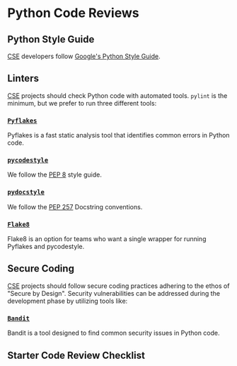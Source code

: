 # Python Code Reviews

## Python Style Guide

[CSE](../CSE.md) developers follow [Google's Python Style Guide](https://google.github.io/styleguide/pyguide.html).

## Linters

[CSE](../CSE.md) projects should check Python code with automated tools. ```pylint``` is the minimum, but we prefer to run three different tools:

### [```Pyflakes```](https://github.com/PyCQA/pyflakes)

Pyflakes is a fast static analysis tool that identifies common errors in Python code.

### [```pycodestyle```](https://github.com/PyCQA/pycodestyle)

We follow the [PEP 8](https://www.python.org/dev/peps/pep-0008/) style guide.

### [```pydocstyle```](https://github.com/PyCQA/pydocstyle)

We follow the [PEP 257](https://www.python.org/dev/peps/pep-0257/) Docstring conventions.

### [```Flake8```](https://pypi.org/project/flake8/)

Flake8 is an option for teams who want a single wrapper for running Pyflakes and pycodestyle.

## Secure Coding

[CSE](../CSE.md) projects should follow secure coding practices adhering to the ethos of "Secure by Design". Security vulnerabilities can be addressed during the development phase by utilizing tools like:

### [```Bandit```](https://github.com/PyCQA/bandit)

Bandit is a tool designed to find common security issues in Python code.

## Starter Code Review Checklist

